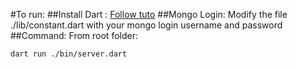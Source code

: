 #To run:
##Install Dart :
[Follow tuto](https://www.dartlang.org/install)
##Mongo Login:
Modify the file ./lib/constant.dart with your mongo login username and password
##Command:
From root folder:
```bash 
dart run ./bin/server.dart
```